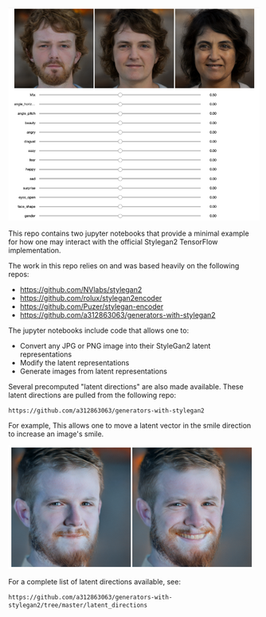 
![Demo Image](./docs/stylegan2_playground.png)

This repo contains two jupyter notebooks that provide a minimal example for how one may interact with the official Stylegan2 TensorFlow implementation.

The work in this repo relies on and was based heavily on the following repos:
- https://github.com/NVlabs/stylegan2
- https://github.com/rolux/stylegan2encoder
- https://github.com/Puzer/stylegan-encoder
- https://github.com/a312863063/generators-with-stylegan2


The jupyter notebooks include code that allows one to:
- Convert any JPG or PNG image into their StyleGan2 latent representations
- Modify the latent representations
- Generate images from latent representations


Several precomputed "latent directions" are also made available.
These latent directions are pulled from the following repo:
```
https://github.com/a312863063/generators-with-stylegan2
```
For example, This allows one to move a latent vector in the smile direction to increase an image's smile.

![Latent Direction Image](./docs/stylegan2_latent_dir.png)


For a complete list of latent directions available, see:
```
https://github.com/a312863063/generators-with-stylegan2/tree/master/latent_directions
```

